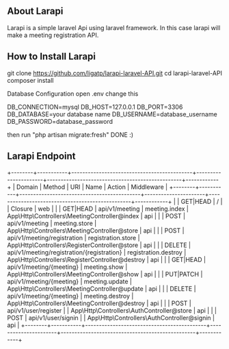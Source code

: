 
## About Larapi

Larapi is a simple laravel Api using laravel framework. In this case larapi will make a meeting registration API.


## How to Install Larapi
git clone https://github.com/ligatp/larapi-laravel-API.git
cd larapi-laravel-API
composer install

Database Configuration
open .env
change this

DB_CONNECTION=mysql
DB_HOST=127.0.0.1
DB_PORT=3306
DB_DATABASE=your database name
DB_USERNAME=database_username
DB_PASSWORD=database_password

then run "php artisan migrate:fresh"
DONE :)

## Larapi Endpoint

+--------+-----------+--------------------------------------------+----------------------+-------------------------------------------------+------------+
| Domain | Method    | URI                                        | Name                 | Action                                          | Middleware |
+--------+-----------+--------------------------------------------+----------------------+-------------------------------------------------+------------+
|        | GET|HEAD  | /                                          |                      | Closure                                         | web        |
|        | GET|HEAD  | api/v1/meeting                             | meeting.index        | App\Http\Controllers\MeetingController@index    | api        |
|        | POST      | api/v1/meeting                             | meeting.store        | App\Http\Controllers\MeetingController@store    | api        |
|        | POST      | api/v1/meeting/registration                | registration.store   | App\Http\Controllers\RegisterController@store   | api        |
|        | DELETE    | api/v1/meeting/registration/{registration} | registration.destroy | App\Http\Controllers\RegisterController@destroy | api        |
|        | GET|HEAD  | api/v1/meeting/{meeting}                   | meeting.show         | App\Http\Controllers\MeetingController@show     | api        |
|        | PUT|PATCH | api/v1/meeting/{meeting}                   | meeting.update       | App\Http\Controllers\MeetingController@update   | api        |
|        | DELETE    | api/v1/meeting/{meeting}                   | meeting.destroy      | App\Http\Controllers\MeetingController@destroy  | api        |
|        | POST      | api/v1/user/register                       |                      | App\Http\Controllers\AuthController@store       | api        |
|        | POST      | api/v1/user/signin                         |                      | App\Http\Controllers\AuthController@signin      | api        |
+--------+-----------+--------------------------------------------+----------------------+-------------------------------------------------+------------+
